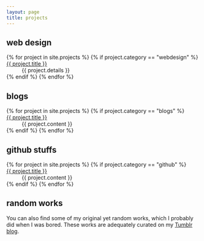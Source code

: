 ```yaml
---
layout: page
title: projects
---
```


## web design

<dl>
{% for project in site.projects %}
{% if project.category == "webdesign" %}
  <dt><a href="{{ project.url }}">{{ project.title }}</a></dt>
  <dd>{{ project.details }}</dd>
{% endif %}
{% endfor %}
</dl>

## blogs

<dl>
{% for project in site.projects %}
{% if project.category == "blogs" %}
  <dt><a href="{{ project.link }}">{{ project.title }}</a></dt>
  <dd>{{ project.content }}</dd>
{% endif %}
{% endfor %}
</dl>

## github stuffs

<dl>
{% for project in site.projects %}
{% if project.category == "github" %}
  <dt><a href="{{ project.link }}">{{ project.title }}</a></dt>
  <dd>{{ project.content }}</dd>
{% endif %}
{% endfor %}
</dl>

## random works

You can also find some of my original yet random works, which I probably did when I was bored. These works are adequately curated on my [Tumblr blog](http://resir014.tumblr.com/tagged/resir014).
